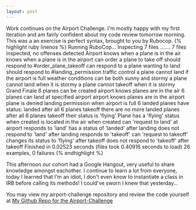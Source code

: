 ```yaml
---
layout: post
---
```

Work continues on the Airport Challenge.  I'm mostly happy with my first iteration and am fairly confident about my code review tomorrow morning.  This was a an exercise is perfect syntax, brought to you by Rubocop.
{% highlight ruby linenos %} 
Running RuboCop...
Inspecting 7 files
.......
7 files inspected, no offenses detected
Airport
  knows when a plane is in the air
  knows when a plane is in the airport
  can order a plane to take off
    should respond to #order_plane_takeoff
  can respond to a plane wanting to land
    should respond to #landing_permission
  traffic control
    a plane cannot land if the airport is full
  weather conditions
    can be both sunny and stormy
    a plane cannot land when it is stormy
    a plane cannot takeoff when it is stormy
Grand Finale
  6 planes can be created
  airport knows planes are in the air
  6 planes can land at specified airport
  airport knows planes are in the airport
  plane is denied landing permission when airport is full
  6 landed planes have status: landed
  after all 6 planes takeoff there are no more landed planes
  after all 6 planes takeoff their status is 'flying'
Plane
  has a 'flying' status when created
  is located in the air when created
  can 'request to land' at airport
  responds to 'land'
  has a status of 'landed' after landing
  does not respond to 'land' after landing
  responds to 'takeoff'
  can 'request to takeoff'
  changes its status to 'flying' after takeoff
  does not respond to 'takeoff' after takeoff
Finished in 0.02523 seconds (files took 0.40916 seconds to load)
26 examples, 0 failures
{% endhighlight %}

This afternoon our cohort had a Google Hangout, very useful to share knowledge amongst eachother.  I continue to learn a lot from everyone, today I learned that I'm an idiot, I don't even know to instantiate a class in IRB before calling its methods!
I could've sworn I knew that yesterday...

You may view my airport-challenge repository and review the code yourself at [My Github Repo for the Airport-Challenge](https://github.com/sanjsanj/airport_challenge)
